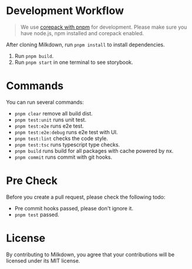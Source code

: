 # Development Workflow

> We use [corepack with pnpm](https://pnpm.io/installation#using-corepack) for development.
> Please make sure you have node.js, npm installed and corepack enabled.

After cloning Milkdown, run `pnpm install` to install dependencies.

1. Run `pnpm build`.
2. Run `pnpm start` in one terminal to see storybook.

# Commands

You can run several commands:

- `pnpm clear` remove all build dist.
- `pnpm test:unit` runs unit test.
- `pnpm test:e2e` runs e2e test.
- `pnpm test:e2e:debug` runs e2e test with UI.
- `pnpm test:lint` checks the code style.
- `pnpm test:tsc` runs typescript type checks.
- `pnpm build` runs build for all packages with cache powered by nx.
- `pnpm commit` runs commit with git hooks.

# Pre Check

Before you create a pull request, please check the following todo:

- Pre commit hooks passed, please don't ignore it.
- `pnpm test` passed.

# License

By contributing to Milkdown, you agree that your contributions will be licensed under its MIT license.
